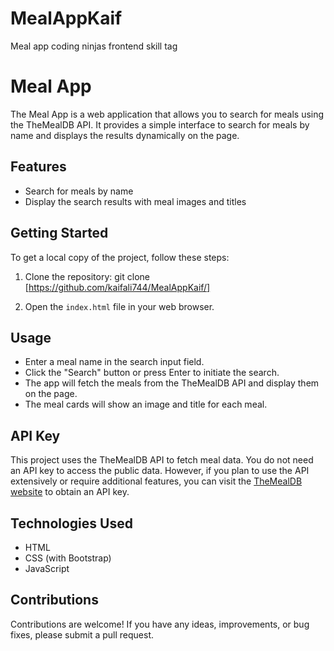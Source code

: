 # MealAppKaif
 Meal app coding ninjas frontend skill tag
# Meal App

The Meal App is a web application that allows you to search for meals using the TheMealDB API. It provides a simple interface to search for meals by name and displays the results dynamically on the page.

## Features

- Search for meals by name
- Display the search results with meal images and titles

## Getting Started

To get a local copy of the project, follow these steps:

1. Clone the repository:
   git clone [https://github.com/kaifali744/MealAppKaif/]

2. Open the `index.html` file in your web browser.

## Usage

- Enter a meal name in the search input field.
- Click the "Search" button or press Enter to initiate the search.
- The app will fetch the meals from the TheMealDB API and display them on the page.
- The meal cards will show an image and title for each meal.

## API Key

This project uses the TheMealDB API to fetch meal data. You do not need an API key to access the public data. However, if you plan to use the API extensively or require additional features, you can visit the [TheMealDB website](https://www.themealdb.com/) to obtain an API key.

## Technologies Used

- HTML
- CSS (with Bootstrap)
- JavaScript

## Contributions

Contributions are welcome! If you have any ideas, improvements, or bug fixes, please submit a pull request.

